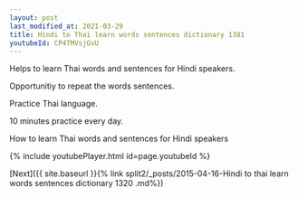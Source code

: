 ```yaml
---
layout: post
last_modified_at: 2021-03-29
title: Hindi to Thai learn words sentences dictionary 1381 
youtubeId: CP4TMVsjGvU
---
```

 
 
Helps to learn Thai words and sentences for Hindi speakers.

Opportunitiy to repeat the words sentences. 

Practice Thai language. 
 
10 minutes practice every day. 
 
How to learn Thai words and sentences for Hindi speakers 
 
{% include youtubePlayer.html id=page.youtubeId %}
 
 
[Next]({{ site.baseurl }}{% link  split2/_posts/2015-04-16-Hindi to thai learn words sentences dictionary 1320 .md%})
 
